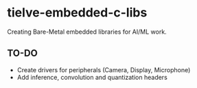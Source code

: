 # tielve-embedded-c-libs
Creating Bare-Metal embedded libraries for AI/ML work.

## TO-DO
- Create drivers for peripherals (Camera, Display, Microphone)
- Add inference, convolution and quantization headers
